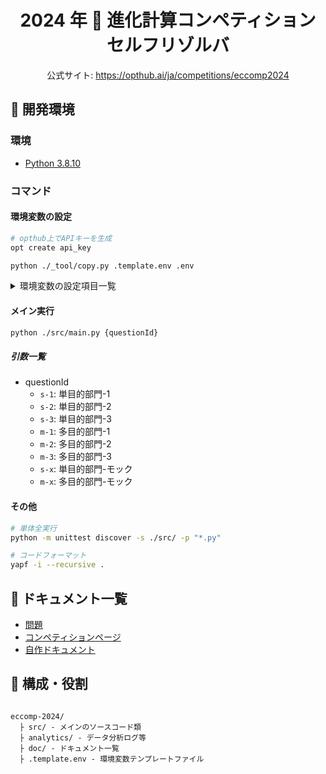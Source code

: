 <div align="center">

# 2024 年 🧭 進化計算コンペティション <br/> セルフリゾルバ

公式サイト: https://opthub.ai/ja/competitions/eccomp2024

</div>

## 🔧 開発環境

### 環境

- [Python 3.8.10](https://www.python.org/downloads/release/python-3810/)

### コマンド

#### 環境変数の設定

```bash
# opthub上でAPIキーを生成
opt create api_key

python ./_tool/copy.py .template.env .env
```

<details>

<summary>環境変数の設定項目一覧</summary>

|           変数名           |          概要           |                               関連リンク                               |
| :------------------------: | :---------------------: | :--------------------------------------------------------------------: |
|       ECCOMP_API_KEY       |   OPTHUB の API キー    | https://opthub.notion.site/OptHub-API-e35cc47419054d6b8723180b27405c49 |
| SINGLE_OBJECTIVE_1_API_KEY | 単目的部門１の API キー |    https://opthub.ai/ja/competitions/eccomp2024/single-objective-1     |
| SINGLE_OBJECTIVE_2_API_KEY | 単目的部門２の API キー |    https://opthub.ai/ja/competitions/eccomp2024/single-objective-2     |
| SINGLE_OBJECTIVE_3_API_KEY | 単目的部門３の API キー |    https://opthub.ai/ja/competitions/eccomp2024/single-objective-3     |
| MULTI_OBJECTIVE_1_API_KEY  | 多目的部門１の API キー |     https://opthub.ai/ja/competitions/eccomp2024/multi-objective-1     |
| MULTI_OBJECTIVE_2_API_KEY  | 多目的部門２の API キー |     https://opthub.ai/ja/competitions/eccomp2024/multi-objective-2     |
| MULTI_OBJECTIVE_3_API_KEY  | 多目的部門３の API キー |     https://opthub.ai/ja/competitions/eccomp2024/multi-objective-3     |

</details>

#### メイン実行

```bash
python ./src/main.py {questionId}
```

##### 引数一覧

- questionId
  - `s-1`: 単目的部門-1
  - `s-2`: 単目的部門-2
  - `s-3`: 単目的部門-3
  - `m-1`: 多目的部門-1
  - `m-2`: 多目的部門-2
  - `m-3`: 多目的部門-3
  - `s-x`: 単目的部門-モック
  - `m-x`: 多目的部門-モック

#### その他

```bash
# 単体全実行
python -m unittest discover -s ./src/ -p "*.py"

# コードフォーマット
yapf -i --recursive .
```

## 📕 ドキュメント一覧

- [問題](https://opthub.ai/ja/problems/number-place)
- [コンペティションページ](https://opthub.ai/ja/competitions/eccomp2024)
- [自作ドキュメント](./doc)

## 🌲 構成・役割

```

eccomp-2024/
  ├ src/ - メインのソースコード類
  ├ analytics/ - データ分析ログ等
  ├ doc/ - ドキュメント一覧
  ├ .template.env - 環境変数テンプレートファイル

```
